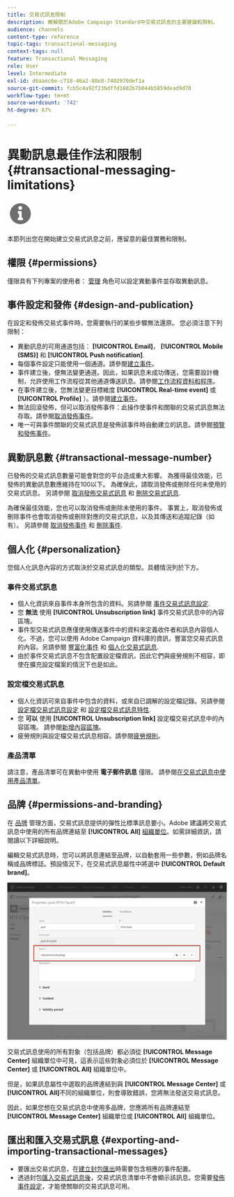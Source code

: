 ```yaml
---
title: 交易式訊息限制
description: 瞭解關於Adobe Campaign Standard中交易式訊息的主要建議和限制。
audience: channels
content-type: reference
topic-tags: transactional-messaging
context-tags: null
feature: Transactional Messaging
role: User
level: Intermediate
exl-id: d6aaec6e-c718-46a2-88e8-7402970def1a
source-git-commit: fcb5c4a92f23bdffd1082b7b044b5859dead9d70
workflow-type: tm+mt
source-wordcount: '742'
ht-degree: 67%

---
```


# 異動訊息最佳作法和限制 {#transactional-messaging-limitations}

<img src="assets/do-not-localize/icon_concepts.svg" width="60px">

本節列出您在開始建立交易式訊息之前，應留意的最佳實務和限制。

<!--For more on transactional messages, including on how to configure and create them, see [Getting started with transactional messaging](../../channels/using/getting-started-with-transactional-msg.md).-->

## 權限 {#permissions}

僅限具有下列專案的使用者： [管理](../../administration/using/users-management.md#functional-administrators) 角色可以設定異動事件並存取異動訊息。

## 事件設定和發佈 {#design-and-publication}

在設定和發佈交易式事件時，您需要執行的某些步驟無法還原。 您必須注意下列限制：

* 異動訊息的可用通道包括： **[!UICONTROL Email]**， **[!UICONTROL Mobile (SMS)]** 和 **[!UICONTROL Push notification]**.
* 每個事件設定只能使用一個通道。請參閱[建立事件](../../channels/using/configuring-transactional-event.md#creating-an-event)。
* 事件建立後，便無法變更通道。因此，如果訊息未成功傳送，您需要設計機制，允許使用工作流程從其他通道傳送訊息。請參閱[工作流程資料和程序](../../automating/using/get-started-workflows.md)。
* 在事件建立後，您無法變更目標維度 **[!UICONTROL Real-time event]** 或 **[!UICONTROL Profile]** ）。請參閱[建立事件](../../channels/using/configuring-transactional-event.md#creating-an-event)。
* 無法回滾發佈，但可以取消發佈事件：此操作使事件和關聯的交易式訊息無法存取。請參閱[取消發佈事件](../../channels/using/publishing-transactional-event.md#unpublishing-an-event)。
* 唯一可與事件關聯的交易式訊息是發佈該事件時自動建立的訊息。請參閱[預覽和發佈事件](../../channels/using/publishing-transactional-event.md#previewing-and-publishing-the-event)。

## 異動訊息數 {#transactional-message-number}

已發佈的交易式訊息數量可能會對您的平台造成重大影響。 為獲得最佳效能，已發佈的異動訊息數應維持在100以下。 為確保此，請取消發佈或刪除任何未使用的交易式訊息。 另請參閱 [取消發佈交易式訊息](../../channels/using/publishing-transactional-message.md#unpublishing-a-transactional-message) 和 [刪除交易式訊息](../../channels/using/publishing-transactional-message.md#deleting-a-transactional-message).

為確保最佳效能，您也可以取消發佈或刪除未使用的事件。 事實上，取消發佈或刪除事件也會取消發佈或刪除對應的交易式訊息，以及其傳送和追蹤記錄（如有）。 另請參閱 [取消發佈事件](../../channels/using/publishing-transactional-event.md#unpublishing-an-event) 和 [刪除事件](../../channels/using/publishing-transactional-event.md#deleting-an-event).

## 個人化 {#personalization}

您個人化訊息內容的方式取決於交易式訊息的類型。具體情況列於下方。

### 事件交易式訊息

* 個人化資訊來自事件本身所包含的資料。另請參閱 [事件交易式訊息設定](../../channels/using/configuring-transactional-event.md#event-based-transactional-messages).
* 您 **無法** 使用 **[!UICONTROL Unsubscription link]** 事件交易式訊息中的內容區塊。
* 事件型交易式訊息應僅使用傳送事件中的資料來定義收件者和訊息內容個人化。不過，您可以使用 Adobe Campaign 資料庫的資訊，豐富您交易式訊息的內容。另請參閱 [豐富化事件](../../channels/using/configuring-transactional-event.md#enriching-the-transactional-message-content) 和 [個人化交易式訊息](../../channels/using/editing-transactional-message.md#personalizing-a-transactional-message).
* 由於事件交易式訊息不包含配置設定檔資訊，因此它們與疲勞規則不相容，即使在擴充設定檔案的情況下也是如此。

### 設定檔交易式訊息

* 個人化資訊可來自事件中包含的資料，或來自已調解的設定檔記錄。另請參閱 [設定檔交易式訊息設定](../../channels/using/configuring-transactional-event.md#profile-based-transactional-messages) 和 [設定檔交易式訊息特性](../../channels/using/editing-transactional-message.md#profile-transactional-message-specificities).
* 您 **可以** 使用 **[!UICONTROL Unsubscription link]** 設定檔交易式訊息中的內容區塊。 請參閱[新增內容區塊](../../designing/using/personalization.md#adding-a-content-block)。
* 疲勞規則與設定檔交易式訊息相容。請參閱[疲勞規則](../../sending/using/fatigue-rules.md)。

### 產品清單

請注意，產品清單可在異動中使用 **電子郵件訊息** 僅限。 請參閱[在交易式訊息中使用產品清單](../../designing/using/using-product-listings.md)。

## 品牌 {#permissions-and-branding}

在 [品牌](../../administration/using/branding.md) 管理方面，交易式訊息提供的彈性比標準訊息要小。Adobe 建議將交易式訊息中使用的所有品牌連結至 **[!UICONTROL All]** [組織單位](../../administration/using/organizational-units.md)。如需詳細資訊，請閱讀以下詳細說明。

編輯交易式訊息時，您可以將訊息連結至品牌，以自動套用一些參數，例如品牌名稱或品牌標誌。預設情況下，在交易式訊息屬性中將選中 **[!UICONTROL Default brand]**。

![](assets/message-center_branding.png)

交易式訊息使用的所有對象（包括品牌）都必須從 **[!UICONTROL Message Center]** 組織單位中可見，這表示這些對象必須位於 **[!UICONTROL Message Center]** 或 **[!UICONTROL All]** 組織單位中。

但是，如果訊息屬性中選取的品牌連結到與 **[!UICONTROL Message Center]** 或 **[!UICONTROL All]**&#x200B;不同的組織單位，則會導致錯誤，您將無法發送交易式訊息。

因此，如果您想在交易式訊息中使用多品牌，您應將所有品牌連結至 **[!UICONTROL Message Center]** 組織單位或 **[!UICONTROL All]** 組織單位。

## 匯出和匯入交易式訊息 {#exporting-and-importing-transactional-messages}

* 要匯出交易式訊息，在[建立封包匯出](../../automating/using/managing-packages.md#creating-a-package)時需要包含相應的事件配置。
* 透過封包[匯入交易式訊息後](../../automating/using/managing-packages.md#importing-a-package)，交易式訊息清單中不會顯示該訊息。您需要[發佈事件設定](../../channels/using/publishing-transactional-event.md)，才能使關聯的交易式訊息可用。

